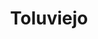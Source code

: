 ---
title: Toluviejo
departamento: Sucre
description: >-
  Es un municipio colombiano ubicado al norte del departamento de Sucre en la
  Región Caribe. Se sitúa a 18 km de Sincelejo, la capital departamental
grafica_ubicacion_geografica: /charts/municipios/toluviejo/ubicacion_geografica.html
grafica_comunidades_focalizadas: /charts/municipios/toluviejo/comunidades_focalizadas.html
grafica_poblacion_genero: /charts/municipios/toluviejo/poblacion_genero.html
grafica_area_geografica_genero: /charts/municipios/toluviejo/area_geografica_genero.html
grafica_pertenencia_etnica: /charts/municipios/toluviejo/pertenencia_etnica.html
centros_poblados_corregimientos:
  - Caracol
  - Las Piedras
  - Macaján
  - Palmira
  - Varsovia
  - La Piche
  - Cienaguita
  - Moquen
  - Gualón
  - Cañito
  - La Siria
  - La Floresta
  - Los Altos
  - Nueva Esperanza
distribucion_poblacional_hombres: 10216
distribucion_poblacional_mujeres: 9817
poblacion_discapacidad: 463
comunidades_etnicas_zona:
  - Yuma Zenú
asentamientos_indigenas: ''
resguardos_indigenas: 1
consejos_comunitarios: ''
total_poblacion_victima: 11787
num_sujetos_reparacion_colectiva: 2
num_planes_retorno_reubicacion_colectiva: 7
territorio_entidades_snariv_sivjrnr:
  - Servicio Nacional de Aprendizaje (SENA) (SNARIV)
  - Instituto Colombiano de Bienestar Familiar (ICBF) (SNARIV)
  - Enlace de víctimas Municipal (SNARIV)
  - Más familias en Acción (SNARIV)
priorizacion_convivencia_social_salud_mental: >-
  Prevalencia por VIH/SIDA,Embarazo en Adolescentes (10-19 años),Alta derivación
  de partos a 2 nivel
region: Montes de María
priorizacion_sexualidad_derechos_sexuales_reproductivos: >-
  Discapacidad en personas mayores,Alta dependencia infantil,Población víctima
  del conflicto armado
priorizacion_gestion_diferencial_poblaciones_vulnerables: >-
  Debilidades en infraestructura, dotación, talento humano para desarrollar
  acciones de IVC",Contratación tardía de talento humano para acciones en salud
  pública,Debilidades en la calidad del RIPS y del registro clínico
priorizacion_fortalecimiento_autoridad_sanitaria: >-
  Debilidades en infraestructura, dotación, talento humano para desarrollar
  acciones de IVC",Contratación tardía de talento humano para acciones en salud
  pública,Debilidades en la calidad del RIPS y del registro clínico
eventos_salud_publica_predominantes:
  - Dengue
  - Vigilancia en salud pública de la violencia de género e intrafamiliar
  - Bajo peso al nacer
  - Mortalidad perinatal y neonatal tardía
  - Agresiones por animales potencialmente transmisores de rabia
  - Accidente ofídico
  - Intoxicaciones
  - Intento de suicidio
  - Infección respiratoria aguda grave inusitada
rips_salud_mental_poblacion_general:
  - Esquizofrenia
  - Trastorno de ansiedad
  - Episodio depresivo moderado
  - Trastorno afectivo bipolar
  - Demencia
servicios_telemedicina_mpio_depto:
  - No hay habilitados servicios aún
total_pobreza_multidimensional: 45.8%
pobreza_multidimensional_urbano: 39.2%
pobreza_multidimensional_centro_poblado_rural_disperso: 48.9%
ppales_actividades_economicas:
  - Agricultura
  - Ganadería
  - Piscicultura
  - Artesanías
  - Turismo de Naturaleza y Rural
observaciones_ppales_actividades_economicas: |-
  Maíz Tradicional 
  Yuca
  Ñame
  Ají tabasco 
  Tabaco Negro y Rubio
  Arroz Secano 
  Palma de Aceite 
  Frutales (mango, patilla y plátano)
  Cacao 
  Miel 
  Ganadería extensiva 
  Acuicultura 
  Artesanías como sombrero volteado y artesanías de totumo 
  Turismo de naturaleza
ppal_vocacion_mpio:
  - Agricultura
  - Ganadería
  - Bosque o Áreas de protección y conservación
observaciones_ppal_vocacion_mpio: ''
trabajo_informal: 91.1%
ppal_uso_suelo:
  - Agricultura
  - Ganadería
  - Diversificación con avicultura y piscicultura
observaciones_ppal_uso_suelo: ''
espacios_socio_comunitarios:
  - BIBLIOTECA PÚBLICA MUNICIPAL DE TOLUVIEJO
  - ' Cancha de microfutbol'
  - ' Polideportivo'
  - ' Casa Lúdica'
  - ' Casa de la cultura'
medios_comunicacion:
  - LA NUEVA 100.7
iniciativas_org_sociedad_civil: 52
programas_usaid:
  - Nuestra Tierra Próspera
  - ' Riqueza Natural 2017-2022'
  - ' Iniciativa de Finanzas Rurales'
  - ' Yuca amarga para una dulce leche'
  - ' Fondo de Inversiones para la Paz'
comunidad_focalizada:
  - La Piche

---